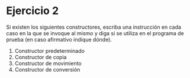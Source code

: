 # Ejercicio 2

Si existen los siguientes constructores, escriba una instrucción en cada caso en la que se 
invoque al mismo y diga si se utiliza en el programa de prueba (en caso afirmativo indique dónde). 

1. Constructor predeterminado 
2. Constructor de copia 
3. Constructor de movimiento 
4. Constructor de conversión
